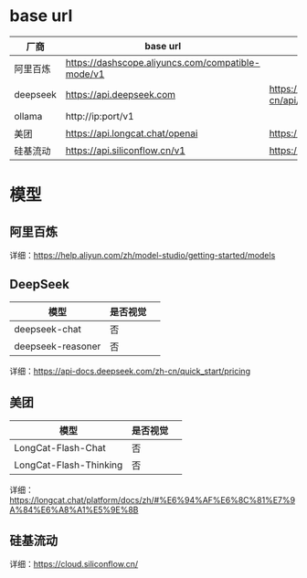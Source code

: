 

# base url

| 厂商     | base url                                          | 接口文档地址                                         | api key获取地址                                       |
| -------- | ------------------------------------------------- | ---------------------------------------------------- | ----------------------------------------------------- |
| 阿里百炼 | https://dashscope.aliyuncs.com/compatible-mode/v1 |                                                      | https://bailian.console.aliyun.com/?apiKey=1#/api-key |
| deepseek | https://api.deepseek.com                          | https://api-docs.deepseek.com/zh-cn/api/deepseek-api | https://platform.deepseek.com/api_keys                |
| ollama   | http://ip:port/v1                                 |                                                      | 暂无密钥                                              |
| 美团     | https://api.longcat.chat/openai                   | https://longcat.chat/platform/docs/zh/APIDocs.html   | https://longcat.chat/platform/api_keys                |
| 硅基流动 | https://api.siliconflow.cn/v1                     | https://cloud.siliconflow.cn/                        | https://cloud.siliconflow.cn/me/account/ak            |

# 模型

## 阿里百炼

详细：https://help.aliyun.com/zh/model-studio/getting-started/models

## DeepSeek

| 模型              | 是否视觉 |      |
| ----------------- | -------- | ---- |
| deepseek-chat     | 否       |      |
| deepseek-reasoner | 否       |      |

详细：https://api-docs.deepseek.com/zh-cn/quick_start/pricing



## 美团

| 模型                   | 是否视觉 |      |
| ---------------------- | -------- | ---- |
| LongCat-Flash-Chat     | 否       |      |
| LongCat-Flash-Thinking | 否       |      |

详细：https://longcat.chat/platform/docs/zh/#%E6%94%AF%E6%8C%81%E7%9A%84%E6%A8%A1%E5%9E%8B

## 硅基流动

详细：https://cloud.siliconflow.cn/
